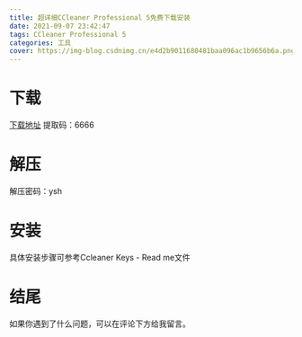 ```yaml
---
title: 超详细CCleaner Professional 5免费下载安装
date: 2021-09-07 23:42:47
tags: CCleaner Professional 5
categories: 工具
cover: https://img-blog.csdnimg.cn/e4d2b9011680481baa096ac1b9656b6a.png
---
```


# 下载
[下载地址](https://pan.baidu.com/s/1OPlz6hfhkXWPtLLtFhNS1g)
提取码：6666

# 解压
解压密码：ysh

# 安装
具体安装步骤可参考Ccleaner Keys - Read me文件

# 结尾
如果你遇到了什么问题，可以在评论下方给我留言。













